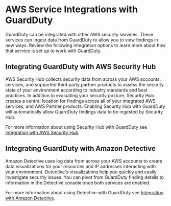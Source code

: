 # AWS Service Integrations with GuardDuty<a name="guardduty_integrations"></a>

GuardDuty can be integrated with other AWS security services\. These services can ingest data from GuardDuty to allow you to view findings in new ways\. Review the following integration options to learn more about how that service is set up to work with GuardDuty\.

## Integrating GuardDuty with AWS Security Hub<a name="gd-securityhub"></a>

AWS Security Hub collects security data from across your AWS accounts, services, and supported third party partner products to assess the security state of your environment according to industry standards and best practices\. In addition to evaluating your security posture, Security Hub creates a central location for findings across all of your integrated AWS services, and AWS Partner products\. Enabling Security Hub with GuardDuty will automatically allow GuardDuty findings data to be ingested by Security Hub\. 

 For more information about using Security Hub with GuardDuty see [Integration with AWS Security Hub](securityhub-integration.md)\. 

## Integrating GuardDuty with Amazon Detective<a name="gd-detective"></a>

Amazon Detective uses log data from across your AWS accounts to create data visualizations for your resources and IP addresses interacting with your environment\. Detective's visualizations help you quickly and easily investigate security issues\. You can pivot from GuardDuty finding details to information in the Detective console once both services are enabled\. 

 For more information about using Detective with GuardDuty see [Integration with Amazon Detective](detective-integration.md)\. 